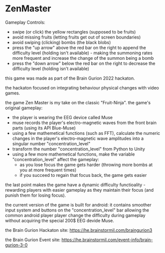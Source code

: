 # ZenMaster


Gameplay Controls:
* swipe (or click) the yellow rectangles (supposed to be fruits)
* avoid missing fruits (letting fruits get out of screen boundaries)
* avoid swiping (clicking) bombs (the black blobs)
* press the "up arrow" above the red bar on the right to append the difficulty level (holding isn't available) - making the summoning rates more frequent and increase the change of the summon being a bomb
* press the "down arrow" below the red bar on the right to decrease the difficulty level (holding isn't available)


this game was made as part of the Brain Gurion 2022 hackaton.

the hackaton focused on integrating behaviour physical changes with video games.

the game Zen Master is my take on the classic "Fruit-Ninja". the game's original gameplay:
- the player is wearing the EEG device called Muse
- muse records the player's electro-magnetic waves from the front brain parts (using its API Blue-Muse)
- using a few mathemetical functions (such as FFT), calculate the numeric changes in the player's electro-magnetic wave amplitudes into a singular number "concentration_level"
- transform the number "concentration_level" from Python to Unity
- using a few more mathemetical functions, make the variable "concentration_level" affect the gameplay:
    - as you lose focus the game gets harder (throwing more bombs at you at more frequent times)
    - if you succeed to regain that focus back, the game gets easier

the last point makes the game have a dynamic difficulty functioality - rewarding players with easier gameplay as they maintain their focus (and punish them for losing focus). 


the current version of the game is built for android: it contains smoother input system and buttons on the "concentration_level" bar allowing the common android player player change the difficulty during gameplay without acquiring the special 200$ EEG devide Muse. 



the Brain Gurion Hackaton site: https://he.brainstormil.com/braingurion3

the Brain Gurion Event site: https://he.brainstormil.com/event-info/brain-gurion-3-0



